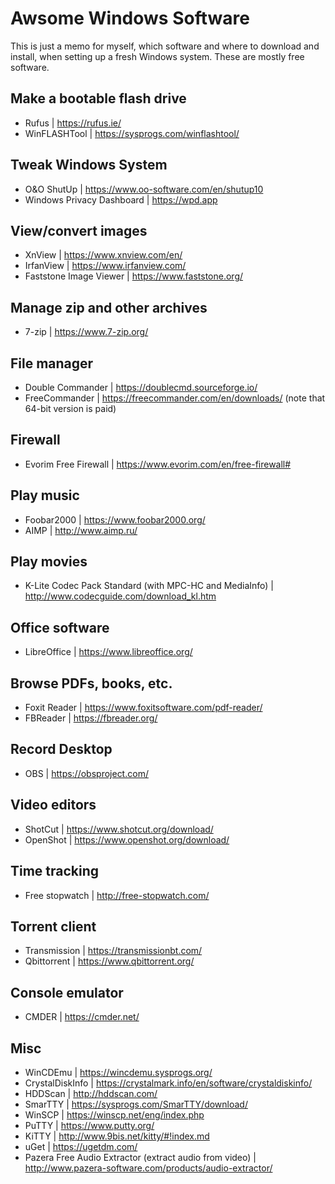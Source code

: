 # Awsome Windows Software

This is just a memo for myself, which software and where to download and install, when setting up a fresh Windows system. These are mostly free software.

## Make a bootable flash drive
- Rufus | https://rufus.ie/
- WinFLASHTool | https://sysprogs.com/winflashtool/

## Tweak Windows System
- O&O ShutUp | https://www.oo-software.com/en/shutup10
- Windows Privacy Dashboard | https://wpd.app

## View/convert images
- XnView | https://www.xnview.com/en/
- IrfanView | https://www.irfanview.com/
- Faststone Image Viewer | https://www.faststone.org/

## Manage zip and other archives
- 7-zip | https://www.7-zip.org/

## File manager
- Double Commander | https://doublecmd.sourceforge.io/
- FreeCommander | https://freecommander.com/en/downloads/ (note that 64-bit version is paid)

## Firewall
- Evorim Free Firewall | https://www.evorim.com/en/free-firewall#   

## Play music
- Foobar2000 | https://www.foobar2000.org/
- AIMP | http://www.aimp.ru/

## Play movies
- K-Lite Codec Pack Standard (with MPC-HC and MediaInfo) | http://www.codecguide.com/download_kl.htm

## Office software
- LibreOffice | https://www.libreoffice.org/

## Browse PDFs, books, etc.
- Foxit Reader | https://www.foxitsoftware.com/pdf-reader/
- FBReader | https://fbreader.org/

## Record Desktop
- OBS | https://obsproject.com/

## Video editors
- ShotCut | https://www.shotcut.org/download/
- OpenShot | https://www.openshot.org/download/

## Time tracking
- Free stopwatch | http://free-stopwatch.com/

## Torrent client
- Transmission | https://transmissionbt.com/
- Qbittorrent | https://www.qbittorrent.org/

## Console emulator
- CMDER | https://cmder.net/

## Misc
- WinCDEmu | https://wincdemu.sysprogs.org/
- CrystalDiskInfo | https://crystalmark.info/en/software/crystaldiskinfo/
- HDDScan | http://hddscan.com/
- SmarTTY | https://sysprogs.com/SmarTTY/download/
- WinSCP | https://winscp.net/eng/index.php
- PuTTY | https://www.putty.org/
- KiTTY | http://www.9bis.net/kitty/#!index.md
- uGet | https://ugetdm.com/
- Pazera Free Audio Extractor (extract audio from video) | http://www.pazera-software.com/products/audio-extractor/
